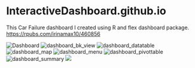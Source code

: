# InteractiveDashboard.github.io
This Car Failure dashboard I created using R and flex dashboard package.
https://rpubs.com/irinamax10/460856

![Dashboard](https://rpubs.com/irinamax10/460856)
![dashboard_bk_view](https://user-images.githubusercontent.com/16123495/51444435-4e974580-1cac-11e9-99d4-f2ba83c7fd52.png)
![dashboard_datatable](https://user-images.githubusercontent.com/16123495/51444436-4e974580-1cac-11e9-84f8-a50094721359.png)
![dashboard_map](https://user-images.githubusercontent.com/16123495/51444437-4e974580-1cac-11e9-88c4-1831a3d5d03e.png)
![dashboard_menu](https://user-images.githubusercontent.com/16123495/51444438-4f2fdc00-1cac-11e9-8cf6-084f6eb0819b.png)
![dashboard_pivottable](https://user-images.githubusercontent.com/16123495/51444439-4f2fdc00-1cac-11e9-9299-ecd0046493ec.png)
![dashboard_summary](https://user-images.githubusercontent.com/16123495/51444441-4fc87280-1cac-11e9-844f-91a68f2d3eb5.png)
![](https://user-images.githubusercontent.com/16123495/51444440-4f2fdc00-1cac-11e9-841a-7d3cf41864e4.png)
